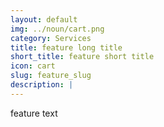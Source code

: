 ```yaml
---
layout: default
img: ../noun/cart.png
category: Services
title: feature long title
short_title: feature short title
icon: cart
slug: feature_slug 
description: |
---
```

feature text
